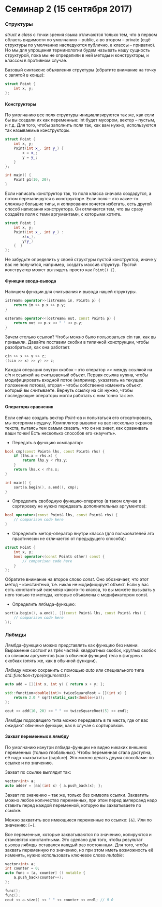 # Семинар 2 (15 сентября 2017)

### Структуры

*struct* и *class* с точки зрения языка отличаются только тем, что в первом область видимости по умолчанию – public, а во втором – private (ещё структуры по умолчанию наследуются публично, а классы – приватно). Но мы для упрощения терминологии будем называть нашу сущность структурой, пока мы не определили в ней методы и конструкторы, и классом в противном случае.

Базовый синтаксис объявления структуры (обратите внимание на точку с запятой в конце):

```cpp
struct Point {
    int x, y;
};
```

#### Конструкторы

По умолчанию все поля структуры инициализируются так же, как если бы вы создали их как переменные: int будет мусором, вектор – пустым, и т.д. Для того, чтобы заполнить поля так, как вам нужно, используются так называемые конструкторы.

```cpp
struct Point {
    int x, y;
    Point(int x_, int y_) {
        x = x_;
        y = y_;
    }
};

int main() {
    Point p1(10, 20);
}
```

Если написать конструктор так, то поля класса сначала создадутся, а потом перезапишутся в конструкторе. Если поля – это какие-то сложные большие типы, и копирования хочется избегать, есть другой способ написания конструктора. Он отличается тем, что вы сразу создаёте поля с теми аргументами, с которыми хотите.

```cpp
struct Point {
    int x, y;
    Point(int x_, int y_) :
        x(x_),
        y(y_)
    {  }
};
```

Не забудьте определить у своей структуры пустой конструктор, иначе у вас не получится, например, создать массив структур. Пустой конструктор может выглядеть просто как `Point() {}`.

#### Функции ввода-вывода

Напишем функции для считывания и вывода нашей структуры.

```cpp
istream& operator>>(istream& in, Point& p) {
    return in >> p.x >> p.y;
}

osteram& operator<<(ostream& out, const Point& p) {
    return out << p.x << " " << p.y;
}
```

Зачем столько ссылок? Чтобы можно было пользоваться cin так, как вы привыкли. Давайте поставим скобки в типичной конструкции, чтобы разобраться, как она работает.

```cpp
cin >> x >> y >> z;
((cin >> x) >> y) >> z;
```

Каждая операция внутри скобок – это оператор *>>* между ссылкой на *cin* и ссылкой на считываемый объект. Первая ссылка нужна, чтобы модифицировать входной поток (например, указатель на текущее положение потока), вторая – чтобы собственно изменить объект, который вы считываете. Вернуть ссылку на cin нужно, чтобы последующие операторы могли работать с ним точно так же.

#### Операторы сравнения

Если сейчас создать вектор *Point*-ов и попытаться его отсортировать, мы потерпим неудачу. Компилятор вывалит на вас несколько экранов текста, пытаясь тем самым сказать, что он не знает, как сравнивать ваши точки! Есть несколько способов его «научить».

* Передать в функцию компаратор:
```cpp
bool cmp(const Point& lhs, const Point& rhs) {
    if (lhs.x = rhs.x) {
        return lhs.y < rhs.y;
    }
    return lhs.x < rhs.x;
}

int main() {
    sort(a.begin(), a.end(), cmp);
}
```

* Определить свободную функцию-оператор (в таком случае в cортировку не нужно передавать дополнительных аргументов):
```cpp
bool operator<(const Point& lhs, const Point& rhs) {
    // comparison code here
}
```

* Определить метод-оператор внутри класса (для пользователей это практически не отличается от предыдущего способа):
```cpp
struct Point {
    int x, y;
    bool operator<(const Point& other) const {
        // comparison code here
    }
};
```

Обратите внимание на второе слово *const*. Оно обозначает, что этот метод – константный, т.е. никак не модифицирует объект. Если у вас есть константный экземпяр какого-то класса, то вы можете вызывать у него только те методы, которые объявлены с модификатором const.

* Определить лябмда-функцию:
```cpp
sort(a.begin(), a.end(), [](const Point& lhs, const Point& rhs) {
    // comparison code here
});
```

### Лябмды

Лямбда-функцию можно представлять как функцию без имени. Выражение состоит из трёх частей: квадратных скобок, круглых скобок со списком аргументов (как в обычной функции) тела в фигурных скобках (опять же, как в обычной функции).

Лябмду можно сохранить с помощью *auto* или специального типа *std::function<type(arguments)>*:

```cpp
auto add = [](int x, int y) { return x + y; };

std::function<double(int)> twiceSquareRoot = [](int x) {
    return 2.0 * sqrt(static_cast<double>(x));
};

cout << add(10, 20) << " " << twiceSquareRoot(5) << endl;
```

Лямбды подходящего типа можно передавать в те места, где от вас ожидают обычные функции, как в случае с сортировкой.

#### Захват переменных в лямбду

По умолчанию изнутри лябмда-функции не видно никаких внешних переменных (только глобальных). Чтобы переменная стала доступна, её надо «захватить» (capture). Это можно делать двумя способами: по ссылке и по значению.

Захват по ссылке выглядит так:

```cpp
vector<int> a;
auto adder = [&a](int x) { a.push_back(x); };
```

Захват по значению – так же, только без символа ссылки. Захватить можно любое количество переменных, при этом перед амперсанд надо ставить перед каждой переменной, которую вы захватываете по ссылке.

Можно захватить все имеющиеся переменные по ссылке: `[&]`. Или по значению: `[=]`.

Все переменные, которые захватываются по значению, копируются и становятся константными. Это сделано для того, чтобы результат вызова лябмды оставался каждый раз постоянным. Для того, чтобы захвать переменную по значению, но при этом иметь возможность её изменять, нужно использовать ключевое слово *mutable*:

```cpp
vector<int> a;
int counter = 0;
auto func = [a, counter] () mutable {
    a.push_back(counter++);
};

func();
func();
cout << a.size() << " " << counter << endl; // 0 0
```
